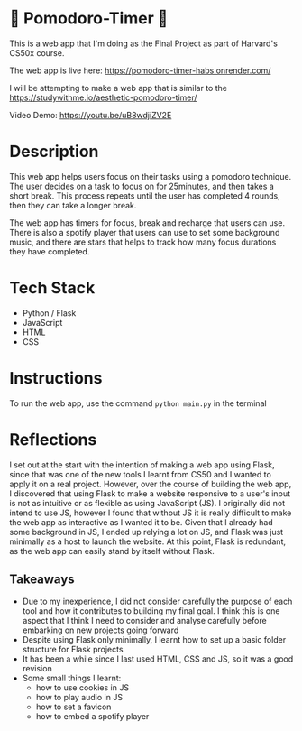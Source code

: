 <!-- @format -->

# 🍅 Pomodoro-Timer 🍅

This is a web app that I'm doing as the Final Project as part of Harvard's CS50x course.

The web app is live here: https://pomodoro-timer-habs.onrender.com/

I will be attempting to make a web app that is similar to the https://studywithme.io/aesthetic-pomodoro-timer/

Video Demo: https://youtu.be/uB8wdjiZV2E

# Description
This web app helps users focus on their tasks using a pomodoro technique. The user decides on a task to focus on for 25minutes, and then takes a short break. This process repeats until the user has completed 4 rounds, then they can take a longer break.

The web app has timers for focus, break and recharge that users can use. There is also a spotify player that users can use to set some background music, and there are stars that helps to track how many focus durations they have completed.

# Tech Stack

-   Python / Flask
-   JavaScript
-   HTML
-   CSS

# Instructions

To run the web app, use the command `python main.py` in the terminal

# Reflections

I set out at the start with the intention of making a web app using Flask, since that was one of the new tools I learnt from CS50 and I wanted to apply it on a real project. However, over the course of building the web app, I discovered that using Flask to make a website responsive to a user's input is not as intuitive or as flexible as using JavaScript (JS). I originally did not intend to use JS, however I found that without JS it is really difficult to make the web app as interactive as I wanted it to be. Given that I already had some background in JS, I ended up relying a lot on JS, and Flask was just minimally as a host to launch the website. At this point, Flask is redundant, as the web app can easily stand by itself without Flask.

## Takeaways

-   Due to my inexperience, I did not consider carefully the purpose of each tool and how it contributes to building my final goal. I think this is one aspect that I think I need to consider and analyse carefully before embarking on new projects going forward
-   Despite using Flask only minimally, I learnt how to set up a basic folder structure for Flask projects
-   It has been a while since I last used HTML, CSS and JS, so it was a good revision
-   Some small things I learnt:
    -   how to use cookies in JS
    -   how to play audio in JS
    -   how to set a favicon
    -   how to embed a spotify player
